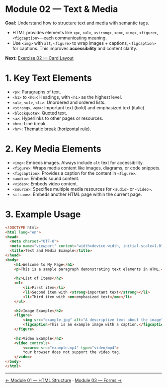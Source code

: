 
# Module 02 — Text & Media

**Goal:** Understand how to structure text and media with semantic tags.

- HTML provides elements like `<p>`, `<ul>`, `<strong>`, `<em>`, `<img>`, `<figure>`, `<figcaption>`—each communicating meaning. 
- Use `<img>` with `alt`, `<figure>` to wrap images + captions, `<figcaption>` for captions. This improves **accessibility** and content clarity.

**Next:** [Exercise 02 — Card Layout](../exercises/02-card-layout/TASK.md)

# 1. Key Text Elements
- `<p>`: Paragraphs of text.
- `<h1>` to `<h6>`: Headings, with `<h1>` as the highest level.
- `<ul>`, `<ol>`, `<li>`: Unordered and ordered lists.
- `<strong>`, `<em>`: Important text (bold) and emphasized text (italic).
- `<blockquote>`: Quoted text.  
- `<a>`: Hyperlinks to other pages or resources.
- `<br>`: Line break.
- `<hr>`: Thematic break (horizontal rule).
# 2. Key Media Elements
- `<img>`: Embeds images. Always include `alt` text for accessibility.
- `<figure>`: Wraps media content like images, diagrams, or code snippets.
- `<figcaption>`: Provides a caption for the content in `<figure>`. 
- `<audio>`: Embeds sound content.
- `<video>`: Embeds video content.
- `<source>`: Specifies multiple media resources for `<audio>` or `<video>`.
- `<iframe>`: Embeds another HTML page within the current page. 
# 3. Example Usage

```html
<!DOCTYPE html>
<html lang="en">
<head>
  <meta charset="UTF-8">
  <meta name="viewport" content="width=device-width, initial-scale=1.0">
  <title>Text and Media Example</title>
</head>
<body>
    <h1>Welcome to My Page</h1>
    <p>This is a sample paragraph demonstrating text elements in HTML.</p>
    
    <h2>List of Items</h2>
    <ul>
        <li>First item</li>
        <li>Second item with <strong>important text</strong></li>
        <li>Third item with <em>emphasized text</em></li>
    </ul>
    
    <h2>Image Example</h2>
    <figure>
        <img src="example.jpg" alt="A descriptive text about the image">
        <figcaption>This is an example image with a caption.</figcaption>
    </figure>
    
    <h2>Video Example</h2>
    <video controls>
        <source src="example.mp4" type="video/mp4">
        Your browser does not support the video tag.
    </video>
</body>
</html>
```
---

[← Module 01 — HTML Structure](01-html-structure.md) · [Module 03 — Forms →](03-forms.md)
